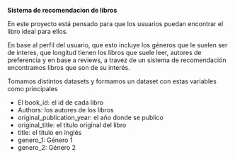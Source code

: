 **Sistema de recomendacion de libros**

En este proyecto está pensado para que los usuarios puedan encontrar el libro ideal para ellos. 

En base al perfil del usuario, que esto incluye los géneros que le suelen ser de interes, que longitud tienen los libros que suele leer, autores de preferencia y en base a reviews, a travez de un sistema de recomendación encontramos libros que son de su interés.

Tomamos distintos datasets y formamos un dataset con estas variables como principales
- El book_id: el id de cada libro 
- Authors: los autores de los libros
- original_publication_year: el año donde se publico
- original_title: el titulo original del libro 
- title: el titulo en inglés
- genero_1: Género 1
- genero_2: Género 2
